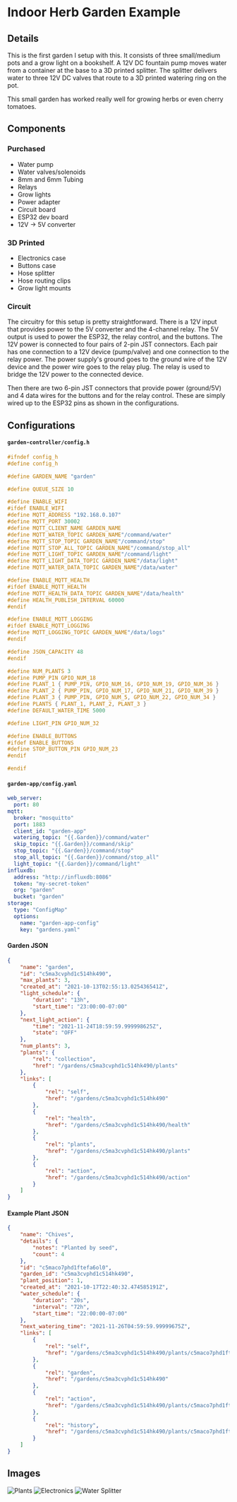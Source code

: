 # Indoor Herb Garden Example

## Details
This is the first garden I setup with this. It consists of three small/medium pots and a grow light on a bookshelf. A 12V DC fountain pump moves water from a container at the base to a 3D printed splitter. The splitter delivers water to three 12V DC valves that route to a 3D printed watering ring on the pot.

This small garden has worked really well for growing herbs or even cherry tomatoes.

## Components

### Purchased
- Water pump
- Water valves/solenoids
- 8mm and 6mm Tubing
- Relays
- Grow lights
- Power adapter
- Circuit board
- ESP32 dev board
- 12V -> 5V converter

### 3D Printed
- Electronics case
- Buttons case
- Hose splitter
- Hose routing clips
- Grow light mounts

### Circuit
The circuitry for this setup is pretty straightforward. There is a 12V input that provides power to the 5V converter and the 4-channel relay. The 5V output is used to power the ESP32, the relay control, and the buttons. The 12V power is connected to four pairs of 2-pin JST connectors. Each pair has one connection to a 12V device (pump/valve) and one connection to the relay power. The power supply's ground goes to the ground wire of the 12V device and the power wire goes to the relay plug. The relay is used to bridge the 12V power to the connected device.

Then there are two 6-pin JST connectors that provide power (ground/5V) and 4 data wires for the buttons and for the relay control. These are simply wired up to the ESP32 pins as shown in the configurations.

## Configurations
<!-- tabs:start -->
#### **`garden-controller/config.h`**
```c
#ifndef config_h
#define config_h

#define GARDEN_NAME "garden"

#define QUEUE_SIZE 10

#define ENABLE_WIFI
#ifdef ENABLE_WIFI
#define MQTT_ADDRESS "192.168.0.107"
#define MQTT_PORT 30002
#define MQTT_CLIENT_NAME GARDEN_NAME
#define MQTT_WATER_TOPIC GARDEN_NAME"/command/water"
#define MQTT_STOP_TOPIC GARDEN_NAME"/command/stop"
#define MQTT_STOP_ALL_TOPIC GARDEN_NAME"/command/stop_all"
#define MQTT_LIGHT_TOPIC GARDEN_NAME"/command/light"
#define MQTT_LIGHT_DATA_TOPIC GARDEN_NAME"/data/light"
#define MQTT_WATER_DATA_TOPIC GARDEN_NAME"/data/water"

#define ENABLE_MQTT_HEALTH
#ifdef ENABLE_MQTT_HEALTH
#define MQTT_HEALTH_DATA_TOPIC GARDEN_NAME"/data/health"
#define HEALTH_PUBLISH_INTERVAL 60000
#endif

#define ENABLE_MQTT_LOGGING
#ifdef ENABLE_MQTT_LOGGING
#define MQTT_LOGGING_TOPIC GARDEN_NAME"/data/logs"
#endif

#define JSON_CAPACITY 48
#endif

#define NUM_PLANTS 3
#define PUMP_PIN GPIO_NUM_18
#define PLANT_1 { PUMP_PIN, GPIO_NUM_16, GPIO_NUM_19, GPIO_NUM_36 }
#define PLANT_2 { PUMP_PIN, GPIO_NUM_17, GPIO_NUM_21, GPIO_NUM_39 }
#define PLANT_3 { PUMP_PIN, GPIO_NUM_5, GPIO_NUM_22, GPIO_NUM_34 }
#define PLANTS { PLANT_1, PLANT_2, PLANT_3 }
#define DEFAULT_WATER_TIME 5000

#define LIGHT_PIN GPIO_NUM_32

#define ENABLE_BUTTONS
#ifdef ENABLE_BUTTONS
#define STOP_BUTTON_PIN GPIO_NUM_23
#endif

#endif
```

#### **`garden-app/config.yaml`**
```yaml
web_server:
  port: 80
mqtt:
  broker: "mosquitto"
  port: 1883
  client_id: "garden-app"
  watering_topic: "{{.Garden}}/command/water"
  skip_topic: "{{.Garden}}/command/skip"
  stop_topic: "{{.Garden}}/command/stop"
  stop_all_topic: "{{.Garden}}/command/stop_all"
  light_topic: "{{.Garden}}/command/light"
influxdb:
  address: "http://influxdb:8086"
  token: "my-secret-token"
  org: "garden"
  bucket: "garden"
storage:
  type: "ConfigMap"
  options:
    name: "garden-app-config"
    key: "gardens.yaml"
```

#### **Garden JSON**
```json
{
    "name": "garden",
    "id": "c5ma3cvphd1c514hk490",
    "max_plants": 3,
    "created_at": "2021-10-13T02:55:13.025436541Z",
    "light_schedule": {
        "duration": "13h",
        "start_time": "23:00:00-07:00"
    },
    "next_light_action": {
        "time": "2021-11-24T18:59:59.999998625Z",
        "state": "OFF"
    },
    "num_plants": 3,
    "plants": {
        "rel": "collection",
        "href": "/gardens/c5ma3cvphd1c514hk490/plants"
    },
    "links": [
        {
            "rel": "self",
            "href": "/gardens/c5ma3cvphd1c514hk490"
        },
        {
            "rel": "health",
            "href": "/gardens/c5ma3cvphd1c514hk490/health"
        },
        {
            "rel": "plants",
            "href": "/gardens/c5ma3cvphd1c514hk490/plants"
        },
        {
            "rel": "action",
            "href": "/gardens/c5ma3cvphd1c514hk490/action"
        }
    ]
}
```

#### **Example Plant JSON**
```json
{
    "name": "Chives",
    "details": {
        "notes": "Planted by seed",
        "count": 4
    },
    "id": "c5maco7phd1ftefa6ol0",
    "garden_id": "c5ma3cvphd1c514hk490",
    "plant_position": 1,
    "created_at": "2021-10-17T22:40:32.474585191Z",
    "water_schedule": {
        "duration": "20s",
        "interval": "72h",
        "start_time": "22:00:00-07:00"
    },
    "next_watering_time": "2021-11-26T04:59:59.99999675Z",
    "links": [
        {
            "rel": "self",
            "href": "/gardens/c5ma3cvphd1c514hk490/plants/c5maco7phd1ftefa6ol0"
        },
        {
            "rel": "garden",
            "href": "/gardens/c5ma3cvphd1c514hk490"
        },
        {
            "rel": "action",
            "href": "/gardens/c5ma3cvphd1c514hk490/plants/c5maco7phd1ftefa6ol0/action"
        },
        {
            "rel": "history",
            "href": "/gardens/c5ma3cvphd1c514hk490/plants/c5maco7phd1ftefa6ol0/history"
        }
    ]
}
```
<!-- tabs:end -->

## Images
![Plants](_images/indoor_example/plants.jpeg)
![Electronics](_images/indoor_example/electronics.jpeg)
![Water Splitter](_images/indoor_example/water_splitter.jpeg)
